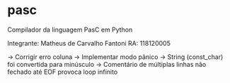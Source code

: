 # pasc
Compilador da linguagem PasC em Python

Integrante: Matheus de Carvalho Fantoni
RA: 118120005

-> Corrigir erro coluna
-> Implementar modo pânico
-> String (const_char) foi convertida para minúsculo
-> Comentário de múltiplas linhas não fechado até EOF provoca loop infinito
